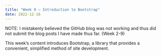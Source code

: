 ```yaml
---
title: "Week 9 – Introduction to Bootstrap"
date: 2022-12-16
---
```

NOTE: I mistakenly believed the GitHub blog was not working and thus did not submit the blog posts I have made thus far. (Week 2-9)

This week’s content introduces Bootstrap, a library that provides a convenient, simplified method of site development.
